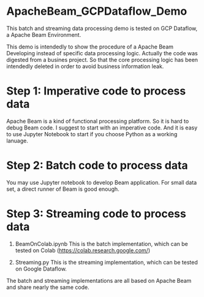 # ApacheBeam_GCPDataflow_Demo
This batch and streaming data processing demo is tested on GCP Dataflow, a Apache Beam Environment.

This demo is intendedly to show the procedure of a Apache Beam Developing instead of specific data processing logic. Actually the code was digested from a busines project. So that the core processing logic has been intendedly deleted in order to avoid business information leak.

# Step 1: Imperative code to process data
Apache Beam is a kind of functional processing platform. So it is hard to debug Beam code.
I suggest to start with an imperative code. And it is easy to use Jupyter Notebook to start if you choose Python as a working lanuage.

# Step 2: Batch code to process data
You may use Jupyter notebook to develop Beam application. 
For small data set, a direct runner of Beam is good enough.


# Step 3: Streaming code to process data
1. BeamOnColab.ipynb
This is the batch implementation, which can be tested on Colab (https://colab.research.google.com/)

2. Streaming.py
This is the streaming implementation, which can be tested on Google Dataflow.

The batch and streaming implementations are all based on Apache Beam and share nearly the same code.
